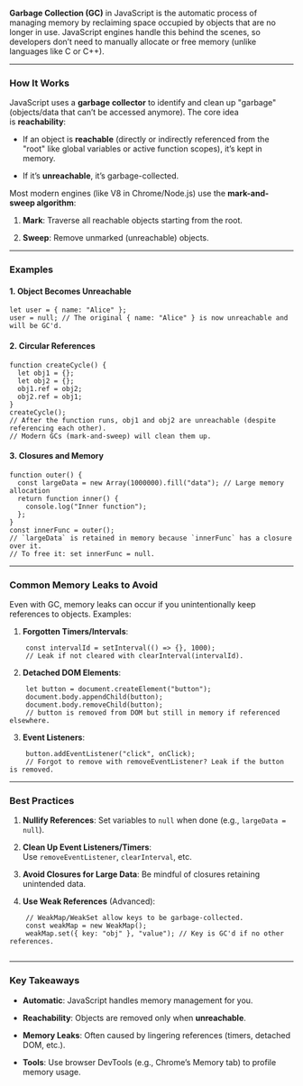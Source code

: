 **Garbage Collection (GC)** in JavaScript is the automatic process of managing memory by reclaiming space occupied by objects that are no longer in use. JavaScript engines handle this behind the scenes, so developers don’t need to manually allocate or free memory (unlike languages like C or C++).

---

### **How It Works**

JavaScript uses a **garbage collector** to identify and clean up "garbage" (objects/data that can’t be accessed anymore). The core idea is **reachability**:

- If an object is **reachable** (directly or indirectly referenced from the "root" like global variables or active function scopes), it’s kept in memory.
    
- If it’s **unreachable**, it’s garbage-collected.
    

Most modern engines (like V8 in Chrome/Node.js) use the **mark-and-sweep algorithm**:

1. **Mark**: Traverse all reachable objects starting from the root.
    
2. **Sweep**: Remove unmarked (unreachable) objects.
    

---

### **Examples**

#### 1. **Object Becomes Unreachable**

```
let user = { name: "Alice" }; 
user = null; // The original { name: "Alice" } is now unreachable and will be GC'd.
```

#### 2. **Circular References**

```
function createCycle() {
  let obj1 = {};
  let obj2 = {};
  obj1.ref = obj2;
  obj2.ref = obj1;
}
createCycle();
// After the function runs, obj1 and obj2 are unreachable (despite referencing each other).
// Modern GCs (mark-and-sweep) will clean them up.
```

#### 3. **Closures and Memory**

```
function outer() {
  const largeData = new Array(1000000).fill("data"); // Large memory allocation
  return function inner() {
    console.log("Inner function");
  };
}
const innerFunc = outer(); 
// `largeData` is retained in memory because `innerFunc` has a closure over it.
// To free it: set innerFunc = null.
```

---

### **Common Memory Leaks to Avoid**

Even with GC, memory leaks can occur if you unintentionally keep references to objects. Examples:

1. **Forgotten Timers/Intervals**:
    
```
    const intervalId = setInterval(() => {}, 1000);
    // Leak if not cleared with clearInterval(intervalId).
```
    
2. **Detached DOM Elements**:
    
```
    let button = document.createElement("button");
    document.body.appendChild(button);
    document.body.removeChild(button); 
    // button is removed from DOM but still in memory if referenced elsewhere.
```
    
3. **Event Listeners**:

```
    button.addEventListener("click", onClick);
    // Forgot to remove with removeEventListener? Leak if the button is removed.
```
    

---

### **Best Practices**

1. **Nullify References**: Set variables to `null` when done (e.g., `largeData = null`).
    
2. **Clean Up Event Listeners/Timers**: Use `removeEventListener`, `clearInterval`, etc.
    
3. **Avoid Closures for Large Data**: Be mindful of closures retaining unintended data.
    
4. **Use Weak References** (Advanced):
    
    
```
    // WeakMap/WeakSet allow keys to be garbage-collected.
    const weakMap = new WeakMap();
    weakMap.set({ key: "obj" }, "value"); // Key is GC'd if no other references.
    
```

---

### **Key Takeaways**

- **Automatic**: JavaScript handles memory management for you.
    
- **Reachability**: Objects are removed only when **unreachable**.
    
- **Memory Leaks**: Often caused by lingering references (timers, detached DOM, etc.).
    
- **Tools**: Use browser DevTools (e.g., Chrome’s Memory tab) to profile memory usage.
    

